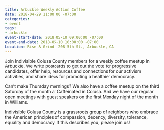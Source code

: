 ```yaml
---
title: Arbuckle Weekly Action Coffee
date: 2018-04-29 11:00:00 -07:00
categories:
- event
tags:
- arbuckle
event-start-date: 2018-05-10 09:00:00 -07:00
event-end-date: 2018-05-10 10:00:00 -07:00
Location: Rise & Grind, 208 5th St., Arbuckle, CA
---
```


Join Indivisible Colusa County members for a weekly coffee meetup in Arbuckle. We write postcards to get out the vote for progressive candidates, offer help, resources and connections for our activism activities, and share ideas for promoting a healthier democracy.

Can’t make Thursday mornings? We also have a coffee meetup on the third Saturday of the month at Caffeinated in Colusa. And we have our regular open meetings with guest speakers on the first Monday night of the month in Williams.

Indivisible Colusa County is a grassroots group of neighbors who embrace the American principles of compassion, decency, diversity, tolerance, equality and democracy. If this describes you, please join us!